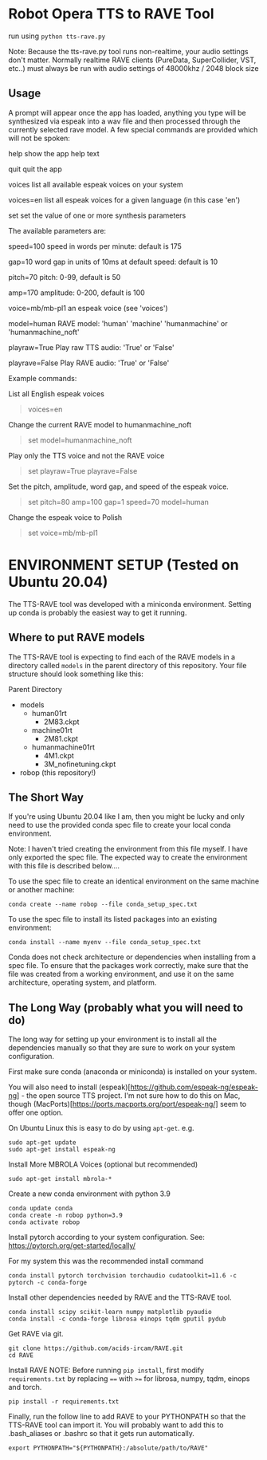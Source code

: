 # Robot Opera TTS to RAVE Tool

run using `python tts-rave.py`

Note: Because the tts-rave.py tool runs non-realtime, your audio settings don't matter.
Normally realtime RAVE clients (PureData, SuperCollider, VST, etc..) must always be run with audio settings of 48000khz / 2048 block size

## Usage
A prompt will appear once the app has loaded, anything you type will be synthesized via espeak into a wav file and then processed through the currently selected rave model. A few special commands are provided which will not be spoken:

help        show the app help text

quit        quit the app

voices      list all available espeak voices on your system

voices=en   list all espeak voices for a given language (in this case 'en')

set         set the value of one or more synthesis parameters


The available parameters are:

speed=100           speed in words per minute: default is 175

gap=10              word gap in units of 10ms at default speed: default is 10

pitch=70            pitch: 0-99, default is 50

amp=170             amplitude: 0-200, default is 100

voice=mb/mb-pl1     an espeak voice (see 'voices')

model=human         RAVE model: 'human' 'machine' 'humanmachine' or 'humanmachine_noft'

playraw=True        Play raw TTS audio: 'True' or 'False'

playrave=False      Play RAVE audio: 'True' or 'False'


Example commands:

List all English espeak voices
> voices=en

Change the current RAVE model to humanmachine_noft
> set model=humanmachine_noft

Play only the TTS voice and not the RAVE voice
> set playraw=True playrave=False

Set the pitch, amplitude, word gap, and speed of the espeak voice.
> set pitch=80 amp=100 gap=1 speed=70 model=human

Change the espeak voice to Polish
> set voice=mb/mb-pl1



# ENVIRONMENT SETUP (Tested on Ubuntu 20.04)

The TTS-RAVE tool was developed with a miniconda environment.
Setting up conda is probably the easiest way to get it running.

## Where to put RAVE models

The TTS-RAVE tool is expecting to find each of the RAVE models in a directory called `models`
in the parent directory of this repository. Your file structure should look something like this:

Parent Directory
- models
  - human01rt
    - 2M83.ckpt
  - machine01rt
    - 2M81.ckpt
  - humanmachine01rt
    - 4M1.ckpt
    - 3M_nofinetuning.ckpt
- robop (this repository!)



## The Short Way

If you're using Ubuntu 20.04 like I am, then you might be lucky and only need to use the provided conda spec file to create your local conda environment.

Note: I haven't tried creating the environment from this file myself. I have only exported the spec file. The expected way to create the environment with this file is described below....

To use the spec file to create an identical environment on the same machine or another machine:
```
conda create --name robop --file conda_setup_spec.txt
```

To use the spec file to install its listed packages into an existing environment:
```
conda install --name myenv --file conda_setup_spec.txt
```

Conda does not check architecture or dependencies when installing from a spec file. To ensure that the packages work correctly, make sure that the file was created from a working environment, and use it on the same architecture, operating system, and platform.



## The Long Way (probably what you will need to do)

The long way for setting up your environment is to install all the dependencies manually so that they are sure to work on your system configuration.

First make sure conda (anaconda or miniconda) is installed on your system.

You will also need to install (espeak)[https://github.com/espeak-ng/espeak-ng] - the open source TTS project. I'm not sure how to do this on Mac, though (MacPorts)[https://ports.macports.org/port/espeak-ng/] seem to offer one option.

On Ubuntu Linux this is easy to do by using `apt-get`.
e.g.
```
sudo apt-get update
sudo apt-get install espeak-ng
```

Install More MBROLA Voices (optional but recommended)
```
sudo apt-get install mbrola-*
```

Create a new conda environment with python 3.9
```
conda update conda
conda create -n robop python=3.9
conda activate robop
```

Install pytorch according to your system configuration. See: https://pytorch.org/get-started/locally/

For my system this was the recommended install command
```
conda install pytorch torchvision torchaudio cudatoolkit=11.6 -c pytorch -c conda-forge
```

Install other dependencies needed by RAVE and the TTS-RAVE tool.
```
conda install scipy scikit-learn numpy matplotlib pyaudio
conda install -c conda-forge librosa einops tqdm gputil pydub
```

Get RAVE via git.
```
git clone https://github.com/acids-ircam/RAVE.git
cd RAVE
```

Install RAVE
NOTE: Before running `pip install`, first modify `requirements.txt` by replacing `==` with `>=` for librosa, numpy, tqdm, einops and torch.
```
pip install -r requirements.txt
```

Finally, run the follow line to add RAVE to your PYTHONPATH so that the TTS-RAVE tool can import it. You will probably want to add this to .bash_aliases or .bashrc so that it gets run automatically.
```
export PYTHONPATH="${PYTHONPATH}:/absolute/path/to/RAVE"
```
